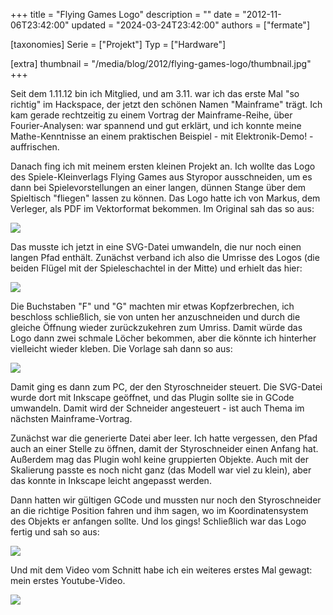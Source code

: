 +++
title = "Flying Games Logo"
description = ""
date = "2012-11-06T23:42:00"
updated = "2024-03-24T23:42:00"
authors = ["fermate"]

[taxonomies]
Serie = ["Projekt"]
Typ = ["Hardware"]

[extra]
thumbnail = "/media/blog/2012/flying-games-logo/thumbnail.jpg"
+++

Seit dem 1.11.12 bin ich Mitglied, und am 3.11. war ich das erste Mal "so
richtig" im Hackspace, der jetzt den schönen Namen "Mainframe" trägt. Ich kam
gerade rechtzeitig zu einem Vortrag der Mainframe-Reihe, über Fourier-Analysen:
war spannend und gut erklärt, und ich konnte meine Mathe-Kenntnisse an einem
praktischen Beispiel - mit Elektronik-Demo! - auffrischen.

Danach fing ich mit meinem ersten kleinen Projekt an. Ich wollte das Logo des
Spiele-Kleinverlags Flying Games aus Styropor ausschneiden, um es dann bei
Spielevorstellungen an einer langen, dünnen Stange über dem Spieltisch
"fliegen" lassen zu können. Das Logo hatte ich von Markus, dem Verleger, als
PDF im Vektorformat bekommen. Im Original sah das so aus:

![](/media/blog/2012/flying-games-logo/0000.jpg)

Das musste ich jetzt in eine SVG-Datei umwandeln, die nur noch einen langen
Pfad enthält. Zunächst verband ich also die Umrisse des Logos (die beiden
Flügel mit der Spieleschachtel in der Mitte) und erhielt das hier:

![](/media/blog/2012/flying-games-logo/0001.jpg)

Die Buchstaben "F" und "G" machten mir etwas Kopfzerbrechen, ich beschloss
schließlich, sie von unten her anzuschneiden und durch die gleiche Öffnung
wieder zurückzukehren zum Umriss. Damit würde das Logo dann zwei schmale Löcher
bekommen, aber die könnte ich hinterher vielleicht wieder kleben. Die Vorlage
sah dann so aus:

![](/media/blog/2012/flying-games-logo/0002.jpg)

Damit ging es dann zum PC, der den Styroschneider steuert. Die SVG-Datei wurde
dort mit Inkscape geöffnet, und das Plugin sollte sie in GCode umwandeln. Damit
wird der Schneider angesteuert - ist auch Thema im nächsten Mainframe-Vortrag.

Zunächst war die generierte Datei aber leer. Ich hatte vergessen, den Pfad auch an einer Stelle zu öffnen, damit der
Styroschneider einen Anfang hat. Außerdem mag das Plugin wohl keine gruppierten Objekte. Auch mit der Skalierung passte
es noch nicht ganz (das Modell war viel zu klein), aber das konnte in Inkscape leicht angepasst werden.

Dann hatten wir gültigen GCode und mussten nur noch den Styroschneider an die richtige Position fahren und ihm sagen, wo
im Koordinatensystem des Objekts er anfangen sollte. Und los gings! Schließlich war das Logo fertig und sah so aus:

![](/media/blog/2012/flying-games-logo/0003.jpg)

Und mit dem Video vom Schnitt habe ich ein weiteres erstes Mal gewagt: mein erstes Youtube-Video.

![](https://www.youtube.com/watch?v=huOZjmjd00w)
